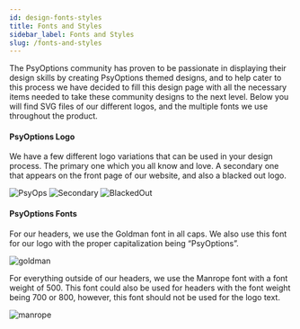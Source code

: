 ```yaml
---
id: design-fonts-styles
title: Fonts and Styles
sidebar_label: Fonts and Styles
slug: /fonts-and-styles
---
```


The PsyOptions community has proven to be passionate in displaying their design skills by creating PsyOptions themed designs, and to help cater to this process we have decided to fill this design page with all the necessary items needed to take these community designs to the next level. Below you will find SVG files of our different logos, and the multiple fonts we use throughout the product.

#### PsyOptions Logo
We have a few different logo variations that can be used in your design process. The primary one which you all know and love. A secondary one that appears on the front page of our website, and also a blacked out logo. 

![PsyOps](/img/PsyOps.svg) ![Secondary](/img/Secondary.svg) ![BlackedOut](/img/BlackedOut.svg)

#### PsyOptions Fonts
For our headers, we use the Goldman font in all caps. We also use this font for our logo with the proper capitalization being “PsyOptions”. 

![goldman](/img/designers/goldman.png)

For everything outside of our headers, we use the Manrope font with a font weight of 500. This font could also be used for headers with the font weight being 700 or 800, however, this font should not be used for the logo text. 

![manrope](/img/designers/manrope.png)
